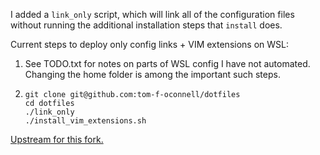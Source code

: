 
I added a `link_only` script, which will link all of the configuration files
without running the additional installation steps that `install` does.

Current steps to deploy only config links + VIM extensions on WSL:
1. See TODO.txt for notes on parts of WSL config I have not automated. 
   Changing the home folder is among the important such steps.
2. ```
   git clone git@github.com:tom-f-oconnell/dotfiles
   cd dotfiles
   ./link_only
   ./install_vim_extensions.sh
   ```

[Upstream for this fork.](https://github.com/anishathalye/dotbot)

